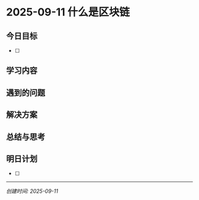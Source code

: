 # 2025-09-11 什么是区块链

## 今日目标
- [ ]

## 学习内容

###

## 遇到的问题

###

## 解决方案

###

## 总结与思考

## 明日计划
- [ ]

---
*创建时间: 2025-09-11*
